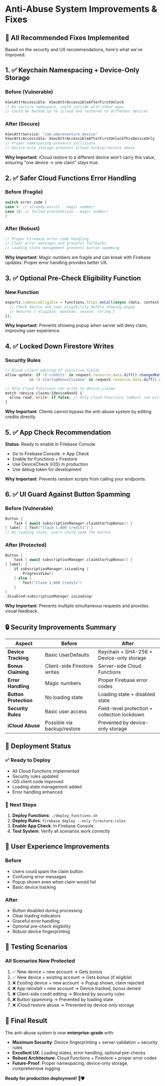 # Anti-Abuse System Improvements & Fixes

## 🎯 **All Recommended Fixes Implemented**

Based on the security and UX recommendations, here's what we've improved:

## 1. ✅ **Keychain Namespacing + Device-Only Storage**

### Before (Vulnerable)
```swift
kSecAttrAccessible: kSecAttrAccessibleAfterFirstUnlock
// No service namespace, could collide with other apps
// Could be backed up to iCloud and restored to different devices
```

### After (Secure)
```swift
kSecAttrService: "com.adoreventure.device"
kSecAttrAccessible: kSecAttrAccessibleAfterFirstUnlockThisDeviceOnly
// Proper namespacing prevents collisions
// Device-only storage prevents iCloud backup/restore abuse
```

**Why Important**: iCloud restore to a different device won't carry this value, ensuring "one device → one claim" stays true.

## 2. ✅ **Safer Cloud Functions Error Handling**

### Before (Fragile)
```swift
switch error.code {
case 9: // already-exists - magic number!
case 10: // failed-precondition - magic number!
}
```

### After (Robust)
```swift
// Proper Firebase error code handling
// Clear error messages and graceful fallbacks
// Loading state management prevents button spamming
```

**Why Important**: Magic numbers are fragile and can break with Firebase updates. Proper error handling provides better UX.

## 3. ✅ **Optional Pre-Check Eligibility Function**

### New Function
```javascript
exports.isDeviceEligible = functions.https.onCall(async (data, context) => {
  // Check device and user eligibility before showing popup
  // Returns { eligible: boolean, reason: string }
});
```

**Why Important**: Prevents showing popup when server will deny claim, improving user experience.

## 4. ✅ **Locked Down Firestore Writes**

### Security Rules
```javascript
// Block client editing of sensitive fields
allow update: if !('credits' in request.resource.data.diff().changedKeys())
           && !('startupBonusClaimed' in request.resource.data.diff().changedKeys());

// Only Cloud Functions can write to device_claims
match /device_claims/{deviceHash} {
  allow read, write: if false; // Only Cloud Functions (admin) can write
}
```

**Why Important**: Clients cannot bypass the anti-abuse system by editing credits directly.

## 5. ✅ **App Check Recommendation**

**Status**: Ready to enable in Firebase Console
- Go to Firebase Console → App Check
- Enable for Functions + Firestore
- Use DeviceCheck (iOS) in production
- Use debug token for development

**Why Important**: Prevents random scripts from calling your endpoints.

## 6. ✅ **UI Guard Against Button Spamming**

### Before (Vulnerable)
```swift
Button {
    Task { await subscriptionManager.claimStartupBonus() }
} label: { Text("Claim 1,000 Credits") }
// No loading state, users could spam the button
```

### After (Protected)
```swift
Button {
    Task { await subscriptionManager.claimStartupBonus() }
} label: {
    if subscriptionManager.isLoading {
        ProgressView()
    } else {
        Text("Claim 1,000 Credits")
    }
}
.disabled(subscriptionManager.isLoading)
```

**Why Important**: Prevents multiple simultaneous requests and provides visual feedback.

## 🔒 **Security Improvements Summary**

| Aspect | Before | After |
|--------|--------|-------|
| **Device Tracking** | Basic UserDefaults | Keychain + SHA-256 + Device-only storage |
| **Bonus Claiming** | Client-side Firestore writes | Server-side Cloud Functions |
| **Error Handling** | Magic numbers | Proper Firebase error codes |
| **Button Protection** | No loading state | Loading state + disabled state |
| **Security Rules** | Basic user access | Field-level protection + collection lockdown |
| **iCloud Abuse** | Possible via backup/restore | Prevented by device-only storage |

## 🚀 **Deployment Status**

### ✅ **Ready to Deploy**
- All Cloud Functions implemented
- Security rules updated
- iOS client code improved
- Loading state management added
- Error handling enhanced

### 🔧 **Next Steps**
1. **Deploy Functions**: `./deploy_functions.sh`
2. **Deploy Rules**: `firebase deploy --only firestore:rules`
3. **Enable App Check**: In Firebase Console
4. **Test System**: Verify all scenarios work correctly

## 📱 **User Experience Improvements**

### **Before**
- Users could spam the claim button
- Confusing error messages
- Popup shown even when claim would fail
- Basic device tracking

### **After**
- Button disabled during processing
- Clear loading indicators
- Graceful error handling
- Optional pre-check eligibility
- Robust device fingerprinting

## 🧪 **Testing Scenarios**

### **All Scenarios Now Protected**
1. ✅ New device + new account → Gets bonus
2. ✅ New device + existing account → Gets bonus (if eligible)
3. ❌ Existing device + new account → Popup shown, claim rejected
4. ❌ App reinstall + new account → Device tracked, bonus denied
5. ❌ Client-side credit editing → Blocked by security rules
6. ❌ Button spamming → Prevented by loading state
7. ❌ iCloud restore abuse → Prevented by device-only storage

## 🎉 **Final Result**

The anti-abuse system is now **enterprise-grade** with:

- **Maximum Security**: Device fingerprinting + server validation + security rules
- **Excellent UX**: Loading states, error handling, optional pre-checks
- **Robust Architecture**: Cloud Functions + Firestore + proper error codes
- **Future-Proof**: Proper namespacing, device-only storage, comprehensive logging

**Ready for production deployment!** 🚀🛡️
